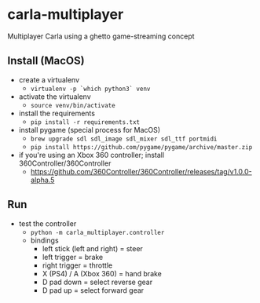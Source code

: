 # carla-multiplayer
Multiplayer Carla using a ghetto game-streaming concept

## Install (MacOS)

- create a virtualenv
    - ```virtualenv -p `which python3` venv ```
- activate the virtualenv
    - `source venv/bin/activate`
- install the requirements
    - `pip install -r requirements.txt`
- install pygame (special process for MacOS)
    - `brew upgrade sdl sdl_image sdl_mixer sdl_ttf portmidi`
    - `pip install https://github.com/pygame/pygame/archive/master.zip`
- if you're using an Xbox 360 controller; install 360Controller/360Controller
    - https://github.com/360Controller/360Controller/releases/tag/v1.0.0-alpha.5

## Run

- test the controller
    - `python -m carla_multiplayer.controller`
    - bindings
        - left stick (left and right) = steer
        - left trigger = brake
        - right trigger = throttle
        - X (PS4) / A (Xbox 360) = hand brake
        - D pad down = select reverse gear
        - D pad up = select forward gear
